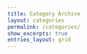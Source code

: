 ```yaml
---
title: Category Archive
layout: categories
permalink: /categories/
show_excerpts: true
entries_layout: grid
---
```

